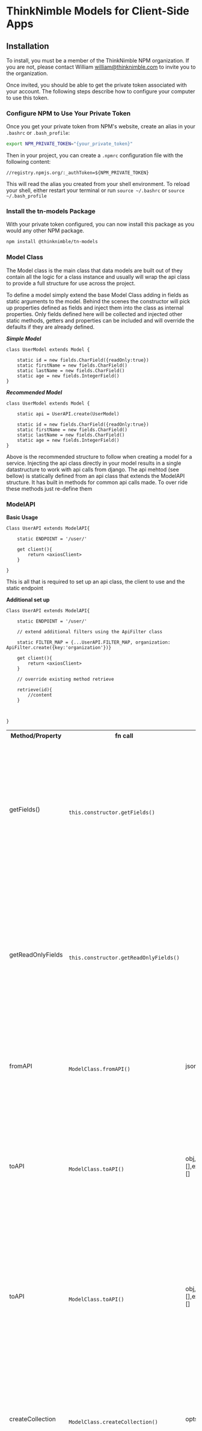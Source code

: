 # ThinkNimble Models for Client-Side Apps

## Installation

To install, you must be a member of the ThinkNimble NPM organization. If you are not, please contact William <william@thinknimble.com> to invite you to the organization.

Once invited, you should be able to get the private token associated with your account. The following steps describe how to configure your computer to use this token.

### Configure NPM to Use Your Private Token

Once you get your private token from NPM's website, create an alias in your `.bashrc` or `.bash_profile`:

```bash
export NPM_PRIVATE_TOKEN="{your_private_token}"
```

Then in your project, you can create a `.npmrc` configuration file with the following content:

```
//registry.npmjs.org/:_authToken=${NPM_PRIVATE_TOKEN}
```

This will read the alias you created from your shell environment. To reload your shell, either restart your terminal or run `source ~/.bashrc` or `source ~/.bash_profile`

### Install the tn-models Package

With your private token configured, you can now install this package as you would any other NPM package.

```bash
npm install @thinknimble/tn-models
```

### Model Class ###

The Model class is the main class that data models are built out of they contain all the logic for a class instance and usually will wrap the api class to provide a full structure for use across the project. 

To define a model simply extend the base Model Class adding in fields as static arguments to the model. Behind the scenes the constructor will pick up properties defined as fields and inject them into the class as internal properties. Only fields defined here will be collected and injected other static methods, getters and properties can be included and will override the defaults if they are already defined. 

***Simple Model***

```
class UserModel extends Model {
    
    static id = new fields.CharField({readOnly:true})
    static firstName = new fields.CharField()
    static lastName = new fields.CharField()
    static age = new fields.IntegerField()
}

```

***Recommended Model***

```
class UserModel extends Model {
    
    static api = UserAPI.create(UserModel)

    static id = new fields.CharField({readOnly:true})
    static firstName = new fields.CharField()
    static lastName = new fields.CharField()
    static age = new fields.IntegerField()
}

```

Above is the recommended structure to follow when creating a model for a service. Injecting the api class directly in your model results in a single datastructure to work with api calls from django. The api mehtod (see bellow) is statically defined from an api class that extends the ModelAPI structure. It has built in methods for common api calls made. To over ride these methods just re-define them 


### ModelAPI ###


**Basic Usage**

```
Class UserAPI extends ModelAPI{

    static ENDPOINT = '/user/'

    get client(){
        return <axiosClient>
    }

}

```
This is all that is required to set up an api class, the client to use and the static endpoint

**Additional set up**

```
Class UserAPI extends ModelAPI{

    static ENDPOINT = '/user/'

    // extend additional filters using the ApiFilter class
    
    static FILTER_MAP = {...UserAPI.FILTER_MAP, organization: ApiFilter.create({key:'organization'})}

    get client(){
        return <axiosClient>
    }

    // override existing method retrieve

    retrieve(id){
        //content
    }



}

```



<table>
<tr>
<th>Method/Property</th>
<th>fn call</th>
<th>Args</th>

<th>description</th>
</tr>

<tr>
<td>getFields()</td>
<td> 
<code>
this.constructor.getFields()
</code>
</td>
<td></td>
<td>Iterates over static properties and extracts the ones that use the Field Class. This will return a list of fields that can be retrieved directly as properties of the class and stores them in a private property called _fields **Note this method is used internally and should be considered private**
<br />
</td>
</tr>
<tr>
<td>getReadOnlyFields</td>
<td> 
<code>
this.constructor.getReadOnlyFields()
</code>
</td>
<td></td>

<td>Iterates over static properties and extracts the ones that use the Field Class and are defined as readOnly. This will return a list of fields that can be retrieved directly as properties of the class and stores them in a private property called _fields. 
<br />
**Note this method is used internally and should be considered private**</td>
</tr>

<tr>
<td>fromAPI</td>
<td> 
<code>
ModelClass.fromAPI()
</code>
</td>
<td>json={}</td>
<td>Iterates over provided object and calls the ModelClass.create() method with the objectToCamelCase method applied to it return an instance of the ModelClass. 
</td>
</tr>

<tr>
<td>toAPI</td>
<td> 
<code>
ModelClass.toAPI()
</code>
</td>
<td>obj,fields=[],excludeFields=[]</td>
<td>Iterates over provided object and calls the objectToSnakeCase method, this will also remove the _fields and any readonly or exclude fields, if fields argument is passed will only include specified fields (still removing all readOnly or excluded fields, useful for partial updates. 
</td>
</tr>

<tr>
<td>toAPI</td>
<td> 
<code>
ModelClass.toAPI()
</code>
</td>
<td>obj,fields=[],excludeFields=[]</td>
<td>Iterates over provided object and calls the objectToSnakeCase method, this will also remove the _fields and any readonly or exclude fields, if fields argument is passed will only include specified fields (still removing all readOnly or excluded fields, useful for partial updates. 
</td>
</tr>


<tr>
<td>createCollection</td>
<td> 
<code>
ModelClass.createCollection()
</code>
</td>
<td>opts</td>
<td>Helper method to create a collectionManager instance of a class (instead of manually doing so by importing the CollectionManager) by default the ModelClass is set to this and will override the model class passed in through opts if one is present
</td>
</tr>


<tr>



</table>



### ApiFilter Class ###

This class creates filters for requests in a consistent structure, to define a new filter add it to the filter maps and declare it with a new ApiFilter class. This filter class will only add filters if there are values and will ommit them by default if they do not. This removes the need to add additional if else checks*.

*Note this is a default behavior if you need null as a value you will need to manually define a filter on the method*




<table>
<tr>
<th>Method/Property</th>
<th>fn call</th>
<th>Args</th>

<th>description</th>
</tr>

<tr>
<td>static create</td>
<td> 
<code>
ModelClass.create()
</code>
</td>
<td>cls</td>
<td>Factory function that creates a wrapper for ModelClass when called from ModelClass (static api = ModelAPI.create(cls))
Most built in methods require the presence of a class which include the to and from api methods
</td>
</tr>


<tr>
<td>FILTERS_MAP</td>
<td> 
<code>
ModelAPI.FILTERS_MAPS
</code>
</td>
<td></td>
<td>
Creates a filters object, by default page, pageSize and ordering are included using the ApiFilter Class. To add additional opts spread the object static FILTERS_MAP ={...ModelAPI.FILTERS_MAP}
</td>

</tr>
<tr>
<td>client</td>
<td> 
<code>
get Client()
</code>
</td>
<td></td>

<td>This getter supplies the client to be used for requests and is required if none is provided an error will be thrown</td>
</tr>

<tr>
<td>list</td>
<td> 
<code>
ModeClass.api.list()
<br />
ModelAPI.list()
</code>
</td>
<td>filters={}, pagination={}</td>
<td>Calls the list method to the api (if this does not exist this will fail) and calls the fromAPI method from the inheriting class
<br />
***Note the buil in method requires use of the recommended strucutre and calls this.cls.fromAPI() which refers to the model class 
</td>
</tr>

<tr>
<td>create</td>
<td> 
<code>
ModeClass.api.create()
<br />
ModelAPI.create()
</code>
</td>
<td>obj,fields=[],excludeFields=[]</td>
<td>Calls the create method to the api (if this does not exist this will fail) and calls the fromAPI method from the inheriting class
<br />
***Note this is different from the static create (factory function)
***Note the buil in method requires use of the recommended strucutre and calls this.cls.fromAPI() which refers to the model class 
</td>
</tr>

<tr>
<td>retrieve</td>
<td> 
<code>
ModeClass.api.retrieve()
<br />
ModelAPI.retrieve()
</code>
</td>
<td>id</td>
<td>Calls the retrieve endpoint of a view
<br />
***Note the buil in method requires use of the recommended strucutre and calls this.cls.fromAPI() which refers to the model class 
</td>
</tr>





<tr>



</table>



### Collection Manager ###

The Collection Manager creates a list collection of a model and is included by default as part of the list method in the ModelAPI, this creates a consistent model for listing resources from the api. It includes default handling for pagination and creates a model out of the results. 

### Pagination Class ###

The pagination class is modeled of the expected django drf paginated queryset but can be easily adpated to work with any (page pagination). This class is automatically applied to the default list method in the ModelAPI class through the collection manager and is applied as filters by default in the FILTER_MAPS




### Fields Class ###

All field types extend the base Field class, they inherit the methods clean(value) (which type casts the value if it is not null/undefined) and getDefaultVal(value) which returns the default value provided (also accepts a function)

**Custom Classes can be created on the fly by extending the Field class**

***NB*** ArrayField requires type to be of class Field and initialized as it calls the clean method (it can also be of any other class interface as long as it has the clean method)

***NB*** ModelField requires ModelClass to be a (defined) Class (uninitialized) and should use the Model Class but can be any class which calls toAPI


<table>
<tr>
<th>field</th>
<th>class</th>
<th>parameters</th>
<th>description</th>
</tr>
<tr>
<td>CharField</td>
<td> 
<code>
new CharField()
</code>
</td>
<td>readOnly</td>
<td>creates a new char field, properties are optional ( defaults: false)</td>

</tr>
<tr>
<td>IdField</td>
<td>
<code> new IdField() </code></td>
<td>defaultVal, readOnly</td>
<td>creates a new id field, properties are optional ( defaults: random generated id, false)</td>
</tr>
<tr>
<td>BooleanField</td>
<td><code>new BooleanField()</code></td>
<td>defaultVal, readOnly</td>
<td>creates a new Boolean field, properties are optional </td>
</tr>
<tr>
<td>IntegerField</td>
<td><code>new IntegerField()</code></td>
<td>defaultVal, readOnly</td>
<td>creates a new Integer field (accepts floats as well), properties are optional</td>
</tr>
<tr>
<td>ArrayField</td>
<td><code> new ArrayField({type: new IntegerField()})</code></td>
<td>defaultVal, readOnly, type*</td>
<td>creates a new Array field, properties defaultVal and readOnly are optional ( defaults: null, false) type is required and must be a initiated Field Class (new IntegerField() ) type </td>
</tr>
<tr>
<td>ModelField</td>
<td><code>new ModelField({ModelClass: SomeTnModel })</code></td>
<td>defaultVal, readOnly, many, ModelClass*</td>
<td>creates a new Model field, properties defaultVal and readOnly are optional ( defaults: null, false, false) Model Class is required and must Class Tpye (Not a class Insance), many here will map and call the fromAPI method </td>
</tr>
</table>


